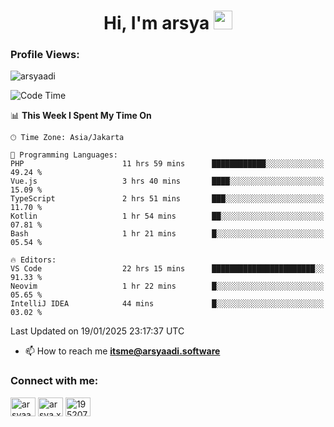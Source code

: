 <h1 align="center">Hi, I'm arsya 
  <img src="https://media.giphy.com/media/hvRJCLFzcasrR4ia7z/giphy.gif" width="30px"/>
</h1>

<p align="left"> <h3>Profile Views:</h3> <img src="https://komarev.com/ghpvc/?username=arsyaadi&label=Profile%20views&color=0e75b6&style=flat" alt="arsyaadi" /> </p>

<!--START_SECTION:waka-->
![Code Time](http://img.shields.io/badge/Code%20Time-3%2C622%20hrs%2016%20mins-blue)

📊 **This Week I Spent My Time On** 

```text
🕑︎ Time Zone: Asia/Jakarta

💬 Programming Languages: 
PHP                      11 hrs 59 mins      ████████████░░░░░░░░░░░░░   49.24 % 
Vue.js                   3 hrs 40 mins       ████░░░░░░░░░░░░░░░░░░░░░   15.09 % 
TypeScript               2 hrs 51 mins       ███░░░░░░░░░░░░░░░░░░░░░░   11.70 % 
Kotlin                   1 hr 54 mins        ██░░░░░░░░░░░░░░░░░░░░░░░   07.81 % 
Bash                     1 hr 21 mins        █░░░░░░░░░░░░░░░░░░░░░░░░   05.54 % 

🔥 Editors: 
VS Code                  22 hrs 15 mins      ███████████████████████░░   91.33 % 
Neovim                   1 hr 22 mins        █░░░░░░░░░░░░░░░░░░░░░░░░   05.65 % 
IntelliJ IDEA            44 mins             █░░░░░░░░░░░░░░░░░░░░░░░░   03.02 % 
```


 Last Updated on 19/01/2025 23:17:37 UTC
<!--END_SECTION:waka-->

- 📫 How to reach me **itsme@arsyaadi.software**


<h3 align="left">Connect with me:</h3>
<p align="left">
<a href="https://linkedin.com/in/arsyaadi" target="blank"><img align="center" src="https://raw.githubusercontent.com/rahuldkjain/github-profile-readme-generator/master/src/images/icons/Social/linked-in-alt.svg" alt="arsyaadi" height="30" width="40" /></a>
<a href="https://fb.com/arsya.xkz" target="blank"><img align="center" src="https://raw.githubusercontent.com/rahuldkjain/github-profile-readme-generator/master/src/images/icons/Social/facebook.svg" alt="arsya.xkz" height="30" width="40" /></a>
<a href="https://stackoverflow.com/users/19520749" target="blank"><img align="center" src="https://raw.githubusercontent.com/rahuldkjain/github-profile-readme-generator/master/src/images/icons/Social/stack-overflow.svg" alt="19520749" height="30" width="40" /></a>
</p>
